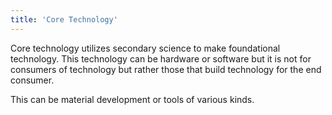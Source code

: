 ```yaml
---
title: 'Core Technology'
---
```


Core technology utilizes secondary science to make foundational technology. This technology can be hardware or software but it is not for consumers of technology but rather those that build technology for the end consumer.

This can be material development or tools of various kinds.
